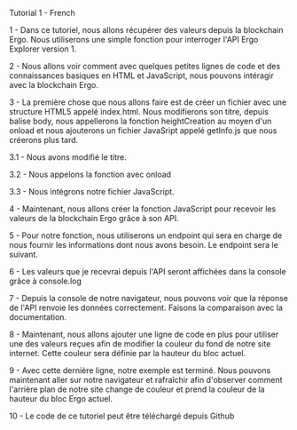 Tutorial 1 - French

1 - Dans ce tutoriel, nous allons récupérer des valeurs depuis la blockchain Ergo. Nous utiliserons une simple fonction pour interroger l'API Ergo Explorer version 1.

2 - Nous allons voir comment avec quelques petites lignes de code et des connaissances basiques en HTML et JavaScript, nous pouvons intéragir avec la blockchain Ergo. 

3 - La première chose que nous allons faire est de créer un fichier avec une structure HTML5 appelé index.html. Nous modifierons son titre, depuis balise body, nous appellerons la fonction heightCreation au moyen d'un onload et nous ajouterons un fichier JavaSript appelé getInfo.js que nous créerons plus tard.

3.1 - Nous avons modifié le titre.

3.2 - Nous appelons la fonction avec onload

3.3 - Nous intégrons notre fichier JavaScript.

4 - Maintenant, nous allons créer la fonction JavaScript pour recevoir les valeurs de la blockchain Ergo grâce à son API.

5 - Pour notre fonction, nous utiliserons un endpoint qui sera en charge de nous fournir les informations dont nous avons besoin. Le endpoint sera le suivant.

6 - Les valeurs que je recevrai depuis l'API seront affichées dans la console grâce à console.log

7 - Depuis la console de notre navigateur, nous pouvons voir que la réponse de l'API renvoie les données correctement. Faisons la comparaison avec la documentation.

8 - Maintenant, nous allons ajouter une ligne de code en plus pour utiliser une des valeurs reçues afin de modifier la couleur du fond de notre site internet. Cette couleur sera définie par la hauteur du bloc actuel.

9 - Avec cette dernière ligne, notre exemple est terminé. Nous pouvons maintenant aller sur notre navigateur et rafraîchir afin d'observer comment l'arrière plan de notre site change de couleur et prend la couleur de la hauteur du bloc Ergo actuel.

10 - Le code de ce tutoriel peut être téléchargé depuis Github
